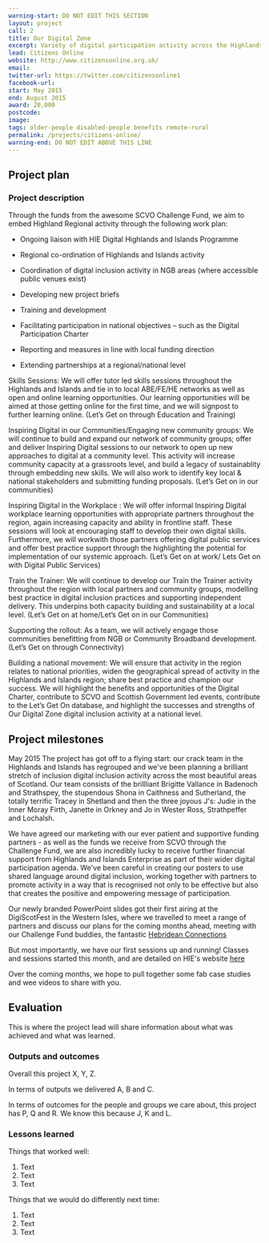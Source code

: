 ```yaml
---
warning-start: DO NOT EDIT THIS SECTION
layout: project
call: 2
title: Our Digital Zone
excerpt: Variety of digital participation activity across the Highlands
lead: Citizens Online
website: http://www.citizensonline.org.uk/
email: 
twitter-url: https://twitter.com/citizensonline1
facebook-url: 
start: May 2015
end: August 2015
award: 20,000
postcode: 
image:
tags: older-people disabled-people benefits remote-rural
permalink: /projects/citizens-online/
warning-end: DO NOT EDIT ABOVE THIS LINE
---
```


## Project plan

### Project description

Through the funds from the awesome SCVO Challenge Fund, we aim to embed Highland Regional activity through the following work plan:

* Ongoing liaison with HIE Digital Highlands and Islands Programme

* Regional co-ordination of Highlands and Islands activity

* Coordination of digital inclusion activity in NGB areas (where accessible public venues exist)

* Developing new project briefs

* Training and development

* Facilitating participation in national objectives – such as the Digital Participation Charter

* Reporting and measures in line with local funding direction

* Extending partnerships at a regional/national level

Skills Sessions: We will offer tutor led skills sessions throughout the Highlands and Islands and tie in to local ABE/FE/HE networks as well as open and online learning opportunities. Our learning opportunities will be aimed at those getting online for the first time, and we will signpost to further learning online. (Let’s Get on through Education and Training)

Inspiring Digital in our Communities/Engaging new community groups: We will continue to build and expand our network of community groups; offer and deliver Inspiring Digital sessions to our network to open up new approaches to digital at a community level. This activity will increase community capacity at a grassroots level, and build a legacy of sustainablity through embedding new
skills. We will also work to identify key local & national stakeholders and submitting funding proposals. (Let’s Get on in our communities)

Inspiring Digital in the Workplace : We will offer informal Inspiring Digital workplace learning opportunities with appropriate partners throughout the region, again increasing capacity and ability in frontline staff. These sessions will look at encouraging staff to develop their own digital skills. Furthermore, we will workwith those partners offering digital public services and offer best practice support through the highlighting the potential for implementation of our systemic approach. (Let’s Get on at work/ Lets Get on with Digital Public Services)

Train the Trainer: We will continue to develop our Train the Trainer activity throughout the region with local partners and community groups, modelling best practice in digital inclusion practices and supporting independent delivery. This underpins both capacity building and sustainability at a local level. (Let’s Get on at home/Let’s Get on in our Communities)

Supporting the rollout: As a team, we will actively engage those communities benefitting from NGB or Community Broadband development. (Let’s Get on through Connectivity)

Building a national movement: We will ensure that activity in the region relates to national priorities, widen the geographical spread of activity in the Highlands and Islands region; share best practice and champion our success. We will highlight the benefits and opportunities of the Digital Charter, contribute to SCVO and Scottish Government led events, contribute to the Let’s Get On database, and highlight the successes and strengths of Our Digital Zone digital inclusion activity at a national level.


## Project milestones
May 2015
The project has got off to a flying start: our crack team in the Highlands and Islands has regrouped and we've been planning a brilliant stretch of inclusion digital inclusion activity across the most beautiful areas of Scotland. Our team consists of the brillliant Brigitte Vallance in Badenoch and Strathspey, the stupendous Shona in Caithness and Sutherland, the totally terrific Tracey in Shetland and then the three joyous J's: Judie in the Inner Moray Firth, Janette in Orkney and Jo in Wester Ross, Strathpeffer and Lochalsh. 

We have agreed our marketing with our ever patient and supportive funding partners - as well as the funds we receive from SCVO through the Challenge Fund, we are also incredibly lucky to receive further financial support from Highlands and Islands Enterprise as part of their wider digital participation agenda. We've been careful in creating our posters to use shared language around digital inclusion, working together with partners to promote activity in a way that is recognised not only to be effective but also that creates the positive and empowering message of participation. 

Our newly branded PowerPoint slides got their first airing at the DigiScotFest in the Western Isles, where we travelled to meet a range of partners and discuss our plans for the coming months ahead, meeting with our Challenge Fund buddies, the fantastic [Hebridean Connections](http://www.hebrideanconnections.com/)  

But most importantly, we have our first sessions up and running! Classes and sessions started this month, and are detailed on HIE's website [here](http://www.hie.co.uk/about-hie/events/) 

Over the coming months, we hope to pull together some fab case studies and wee videos to share with you.


## Evaluation

This is where the project lead will share information about what was achieved and what was learned.

### Outputs and outcomes

Overall this project X, Y, Z.

In terms of outputs we delivered A, B and C.

In terms of outcomes for the people and groups we care about, this project has P, Q and R. We know this because J, K and L.

### Lessons learned

Things that worked well:

1. Text
2. Text
3. Text

Things that we would do differently next time:

1. Text
2. Text
3. Text
